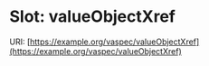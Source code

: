 # Slot: valueObjectXref

URI: [https://example.org/vaspec/valueObjectXref](https://example.org/vaspec/valueObjectXref)
